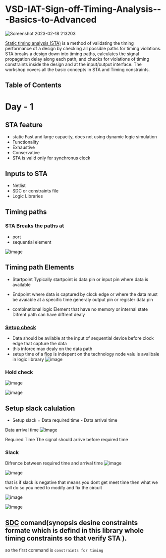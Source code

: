 # VSD-IAT-Sign-off-Timing-Analysis---Basics-to-Advanced

![Screenshot 2023-02-18 213203](https://user-images.githubusercontent.com/120499567/219875835-9e6ea51a-b66a-492e-8950-592d6f864d00.png)


[Static timing analysis (STA)](https://www.synopsys.com/glossary/what-is-static-timing-analysis.html) is a method of validating the timing performance of a design by checking all possible paths for timing violations. STA breaks a design down into timing paths, calculates the signal propagation delay along each path, and checks for violations of timing constraints inside the design and at the input/output interface. The workshop covers all the basic concepts in STA and Timing constraints.

## Table of Contents










# Day  - 1
## STA feature
- static
Fast and large capacity, does not using dynamic logic simulation
- Functionality
- Exhaustive
- Conservative
- STA is valid only for synchronus clock

## Inputs to STA
- Netlist
- SDC or constraints file
- Logic Libraries

## Timing paths
### STA Breaks the paths at
- port
- sequential element

![image](https://user-images.githubusercontent.com/120499567/219889519-9f403bf7-6c70-4d55-81ed-b36999eb5004.png)

## Timing path Elements
- Startpoint
Typically startpoint is data pin or input pin where data is available

- Endpoint
where data is captured by clock edge
or where the data must be avaiable at a specific time
generaly output pin or register data pin

- combinational logic
Element that have no memory or internal state
Difrent path can have diffrent dealy

### [Setup check](https://vlsiuniverse.blogspot.com/2013/07/setup-and-hold-checks-static-timing.html)
- Data should be avilable at the input of sequential device before clock edge that capture the data
- this inforce max dealy on the data path
- setup time of a flop
is indepent on the technology node 
valu is availbale in logic libraary
![image](https://user-images.githubusercontent.com/120499567/219908887-f133db57-7897-4ef3-b0de-950408b9804d.png)

### Hold check

![image](https://user-images.githubusercontent.com/120499567/219909011-5283c87a-0f9c-4aa5-ae64-aaba8eb36322.png)

![image](https://user-images.githubusercontent.com/120499567/219909140-bb78f564-7419-4e38-86b0-ca15ee6d96eb.png)

## Setup slack calulation
- Setup slack = Data required time - Data arrival time

Data arrival time
![image](https://user-images.githubusercontent.com/120499567/219931645-11d4bb2a-11f6-4185-90b7-b75faa005643.png)


Required Time 
The signal should arrive before required time

### Slack
Difrence between required time and arrival time
![image](https://user-images.githubusercontent.com/120499567/219931897-f7600a11-2660-4ab3-a350-2250adfe5271.png)

![image](https://user-images.githubusercontent.com/120499567/219931957-1cf7e06d-9695-4759-a847-3eeb924f4765.png)

that is if slack is negative that means you dont get meet time then what we will do so you need to modify and fix the circuit

![image](https://user-images.githubusercontent.com/120499567/219932200-efd73709-febe-4a22-8359-d22c2438cecb.png)

![image](https://user-images.githubusercontent.com/120499567/219932498-c16b3fbf-e593-4974-b349-319e3e35a9cf.png)

## [SDC](https://teamvlsi.com/2020/05/sdc-synopsys-design-constraint-file-in.html#:~:text=SDC%20is%20a%20short%20form,and%20this%20file%20has%20extension%20.) comand(synopsis desine constraints formate which is defind in this library whole timing constraints so that verify STA ).

so the first command is `constraints for timing`


















